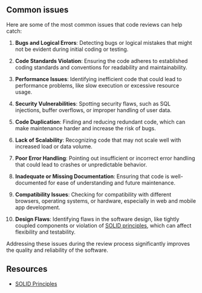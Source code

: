 ## Common issues

Here are some of the most common issues that code reviews can help catch:

1. **Bugs and Logical Errors**: Detecting bugs or logical mistakes that might not be evident during initial coding or testing.

2. **Code Standards Violation**: Ensuring the code adheres to established coding standards and conventions for readability and maintainability.

3. **Performance Issues**: Identifying inefficient code that could lead to performance problems, like slow execution or excessive resource usage.

4. **Security Vulnerabilities**: Spotting security flaws, such as SQL injections, buffer overflows, or improper handling of user data.

5. **Code Duplication**: Finding and reducing redundant code, which can make maintenance harder and increase the risk of bugs.

6. **Lack of Scalability**: Recognizing code that may not scale well with increased load or data volume.

7. **Poor Error Handling**: Pointing out insufficient or incorrect error handling that could lead to crashes or unpredictable behavior.

8. **Inadequate or Missing Documentation**: Ensuring that code is well-documented for ease of understanding and future maintenance.

9. **Compatibility Issues**: Checking for compatibility with different browsers, operating systems, or hardware, especially in web and mobile app development.

10. **Design Flaws**: Identifying flaws in the software design, like tightly coupled components or violation of [SOLID principles](https://www.digitalocean.com/community/conceptual_articles/s-o-l-i-d-the-first-five-principles-of-object-oriented-design), which can affect flexibility and testability.

Addressing these issues during the review process significantly improves the quality and reliability of the software.

## Resources

- [SOLID Principles](https://www.digitalocean.com/community/conceptual_articles/s-o-l-i-d-the-first-five-principles-of-object-oriented-design)